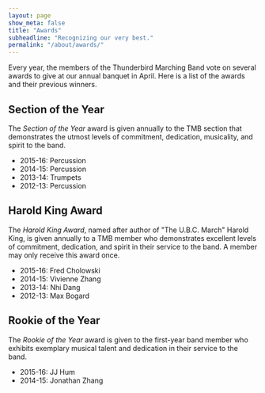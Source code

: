 ```yaml
---
layout: page
show_meta: false
title: "Awards"
subheadline: "Recognizing our very best."
permalink: "/about/awards/"
---
```

Every year, the members of the Thunderbird Marching Band vote on several awards to give at our annual banquet in April. Here is a list of the awards and their previous winners.

## Section of the Year
The *Section of the Year* award is given annually to the TMB section that demonstrates the utmost levels of commitment, dedication, musicality, and spirit to the band.

 *  2015-16: Percussion
 *  2014-15: Percussion
 *  2013-14: Trumpets
 *  2012-13: Percussion

## Harold King Award
The *Harold King Award*, named after author of "The U.B.C. March" Harold King, is given annually to a TMB member who demonstrates excellent levels of commitment, dedication, and spirit in their service to the band. A member may only receive this award once.

 *  2015-16: Fred Cholowski
 *  2014-15: Vivienne Zhang
 *  2013-14: Nhi Dang
 *  2012-13: Max Bogard

## Rookie of the Year
The *Rookie of the Year* award is given to the first-year band member who exhibits exemplary musical talent and dedication in their service to the band.

 *  2015-16: JJ Hum
 *  2014-15: Jonathan Zhang
